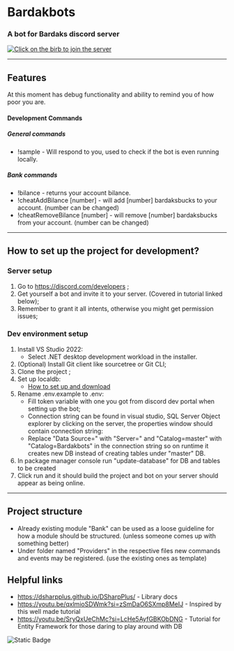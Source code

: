 # Bardakbots
### A bot for Bardaks discord server
[![Click on the birb to join the server](https://cdn.discordapp.com/icons/568517834498637836/a_aa40d06b727a51222c720cf9be5cca7e.jpg "Click on the birb to join the server")](https://disboard.org/server/join/568517834498637836 "Click on the birb to join the server")

------------


## Features
At this moment has debug functionality and ability to remind you of how poor you are.

#### Development Commands
##### General commands
* !sample - Will respond to you, used to check if the bot is even running locally.

##### Bank commands
* !bilance - returns your account bilance.
* !cheatAddBilance [number] - will add [number] bardaksbucks to your account. (number can be changed)
* !cheatRemoveBilance [number] - will remove [number] bardaksbucks from your account. (number can be changed)

------------


## How to set up the project for development?
### Server setup
1. Go to https://discord.com/developers ;
2. Get yourself a bot and invite it to your server. (Covered in tutorial linked below);
3. Remember to grant it all intents, otherwise you might get permission issues;

### Dev environment setup
1. Install VS Studio 2022:
	* Select .NET desktop development workload in the installer.
2. (Optional) Install Git client like sourcetree or Git CLI;
3. Clone the project ;
4. Set up localdb:
	* [How to set up and download](https://learn.microsoft.com/en-us/sql/database-engine/configure-windows/sql-server-express-localdb?view=sql-server-ver16#install-localdb "How to set up and download")
5. Rename .env.example to .env:
	 * Fill token variable with one you got from discord dev portal when setting up the bot;
	 * Connection string can be found in visual studio, SQL Server Object explorer by clicking on the server, the properties window should contain connection string:
	* Replace "Data Source=" with "Server=" and "Catalog=master" with "Catalog=Bardakbots" in the connection string so on runtime it creates new DB instead of creating tables under "master" DB.
6. In package manager console run "update-database" for DB and tables to be created
7. Click run and it should build the project and bot on your server should appear as being online.

------------


## Project structure
* Already existing module "Bank" can be used as a loose guideline for how a module should be structured. (unless someone comes up with something better)
* Under folder named "Providers" in the respective files new commands and events may be registered. (use the existing ones as template)

## Helpful links
* https://dsharpplus.github.io/DSharpPlus/ - Library docs
* https://youtu.be/qxlmioSDWmk?si=zSmDaO6SXmp8MeIJ - Inspired by this well made tutorial
* https://youtu.be/SryQxUeChMc?si=LcHe5AyfGBKObDNG - Tutorial for Entity Framework for those daring to play around with DB

![Static Badge](https://img.shields.io/badge/K%C4%81rums-Sieri%C5%86%C5%A1-orange?labelColor=blue)

